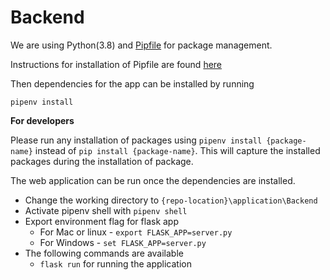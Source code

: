 # Backend

We are using Python(3.8) and [Pipfile](https://pipenv-fork.readthedocs.io/en/latest/) for package management.

Instructions for installation of Pipfile are found [here](https://pipenv-fork.readthedocs.io/en/latest/install.html#installing-pipenv)

Then dependencies for the app can be installed by running

`pipenv install`

**For developers**

Please run any installation of packages using `pipenv install {package-name}` instead of `pip install {package-name}`. This will capture the installed packages during the installation of package.

The web application can be run once the dependencies are installed. 

- Change the working directory to `{repo-location}\application\Backend`
- Activate pipenv shell with `pipenv shell`
- Export environment flag for flask app 
    - For Mac or linux - `export FLASK_APP=server.py`
    - For Windows - `set FLASK_APP=server.py`
- The following commands are available
    - `flask run` for running the application